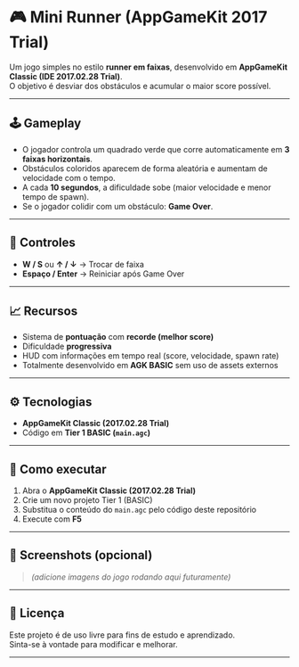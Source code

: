 # 🎮 Mini Runner (AppGameKit 2017 Trial)

Um jogo simples no estilo **runner em faixas**, desenvolvido em **AppGameKit Classic (IDE 2017.02.28 Trial)**.  
O objetivo é desviar dos obstáculos e acumular o maior score possível.  

---

## 🕹️ Gameplay
- O jogador controla um quadrado verde que corre automaticamente em **3 faixas horizontais**.  
- Obstáculos coloridos aparecem de forma aleatória e aumentam de velocidade com o tempo.  
- A cada **10 segundos**, a dificuldade sobe (maior velocidade e menor tempo de spawn).  
- Se o jogador colidir com um obstáculo: **Game Over**.  

---

## 🎯 Controles
- **W / S** ou **↑ / ↓** → Trocar de faixa  
- **Espaço / Enter** → Reiniciar após Game Over  

---

## 📈 Recursos
- Sistema de **pontuação** com **recorde (melhor score)**  
- Dificuldade **progressiva**  
- HUD com informações em tempo real (score, velocidade, spawn rate)  
- Totalmente desenvolvido em **AGK BASIC** sem uso de assets externos  

---

## ⚙️ Tecnologias
- **AppGameKit Classic (2017.02.28 Trial)**  
- Código em **Tier 1 BASIC (`main.agc`)**  

---

## 🚀 Como executar
1. Abra o **AppGameKit Classic (2017.02.28 Trial)**  
2. Crie um novo projeto Tier 1 (BASIC)  
3. Substitua o conteúdo do `main.agc` pelo código deste repositório  
4. Execute com **F5**  

---

## 📸 Screenshots (opcional)
> *(adicione imagens do jogo rodando aqui futuramente)*  

---

## 📜 Licença
Este projeto é de uso livre para fins de estudo e aprendizado.  
Sinta-se à vontade para modificar e melhorar.  

---
